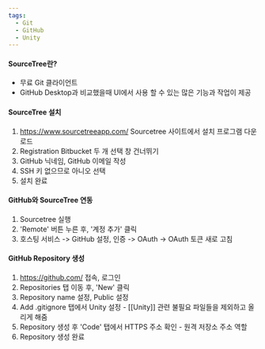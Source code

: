 ```yaml
---
tags:
  - Git
  - GitHub
  - Unity
---
```

#### SourceTree란?
- 무료 Git 클라이언트
- GitHub Desktop과 비교했을때 UI에서 사용 할 수 있는 많은 기능과 작업이 제공

#### SourceTree 설치
1. https://www.sourcetreeapp.com/ Sourcetree 사이트에서 설치 프로그램 다운로드
2. Registration Bitbucket 두 개 선택 창 건너뛰기
3. GitHub 닉네임, GitHub 이메일 작성
4. SSH 키 없으므로 아니오 선택
5.  설치 완료

#### GitHub와 SourceTree 연동
1. Sourcetree 실행
2. 'Remote' 버튼 누른 후, '계정 추가' 클릭
3.  호스팅 서비스  -> GitHub 설정, 인증 -> OAuth -> OAuth 토큰 새로 고침

#### GitHub Repository 생성
1. https://github.com/ 접속, 로그인
2. Repositories 탭 이동 후, 'New' 클릭
3. Repository name 설정, Public 설정
4. Add .gitignore 탭에서 Unity 설정 - [[Unity]] 관련 불필요 파일들을 제외하고 올리게 해줌
5. Repository 생성 후 'Code' 탭에서 HTTPS 주소 확인 - 원격 저장소 주소 역할
6. Repository 생성 완료




